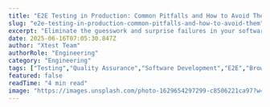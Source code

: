 ```yaml
---
title: "E2E Testing in Production: Common Pitfalls and How to Avoid Them"
slug: "e2e-testing-in-production-common-pitfalls-and-how-to-avoid-them"
excerpt: "Eliminate the guesswork and surprise failures in your software with E2E testing in production. Learn how this vital practice ensures seamless user experience while boosting your products credibility. Dive into our comprehensive guide that deconstructs the process, benefits, and best practices of E2E testing in a live environment."
date: 2025-06-16T07:05:30.847Z
author: "Xtest Team"
authorRole: "Engineering"
category: "Engineering"
tags: ["Testing","Quality Assurance","Software Development","E2E","Browser Testing"]
featured: false
readTime: "4 min read"
image: "https://images.unsplash.com/photo-1629654297299-c8506221ca97?w=1200&h=600&fit=crop"
---
```


